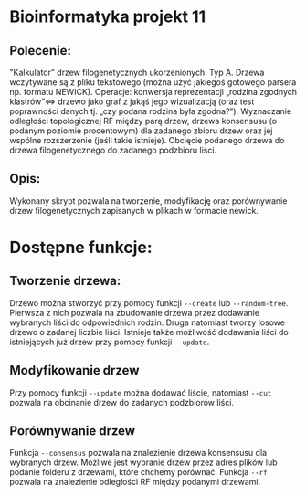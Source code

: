 Bioinformatyka projekt 11
===

Polecenie:
----

"Kalkulator” drzew filogenetycznych ukorzenionych. Typ A. Drzewa wczytywane są z pliku tekstowego (można użyć jakiegoś gotowego parsera np. formatu NEWICK). Operacje: konwersja reprezentacji „rodzina zgodnych klastrów”⇔ drzewo jako graf z jakąś jego wizualizacją (oraz test poprawności danych tj. „czy podana rodzina była zgodna?”). Wyznaczanie odległości topologicznej RF między parą drzew, drzewa konsensusu (o podanym poziomie procentowym) dla zadanego zbioru drzew oraz jej wspólne rozszerzenie (jeśli takie istnieje). Obcięcie podanego drzewa do drzewa filogenetycznego do zadanego podzbioru liści.

Opis:
--
Wykonany skrypt pozwala na tworzenie, modyfikację oraz porównywanie drzew filogenetycznych zapisanych w plikach w formacie newick.

Dostępne funkcje:
==
Tworzenie drzewa:
--
Drzewo można stworzyć przy pomocy funkcji `--create` lub `--random-tree`. Pierwsza z nich pozwala na zbudowanie drzewa przez dodawanie wybranych liści do odpowiednich rodzin. Druga natomiast tworzy losowe drzewo o zadanej liczbie liści.
Istnieje także możliwość dodawania liści do istniejących już drzew przy pomocy funkcji `--update`.

Modyfikowanie drzew
--
Przy pomocy funkcji `--update` można dodawać liście, natomiast `--cut` pozwala na obcinanie drzew do zadanych podzbiorów liści.

Porównywanie drzew
---
Funkcja `--consensus` pozwala na znalezienie drzewa konsensusu dla wybranych drzew. Możliwe jest wybranie drzew przez adres plików lub podanie folderu z drzewami, które chchemy porównać.
Funkcja `--rf` pozwala na znalezienie odległości RF między podanymi drzewami.
